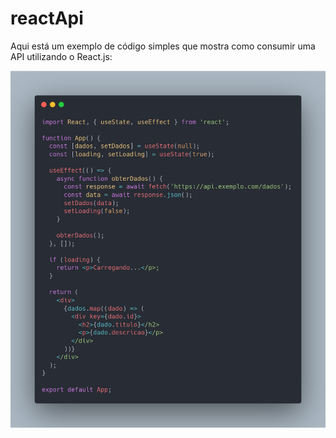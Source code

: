 # reactApi
Aqui está um exemplo de código simples que mostra como consumir uma API utilizando o React.js:

<img src="/img/rct.png">
